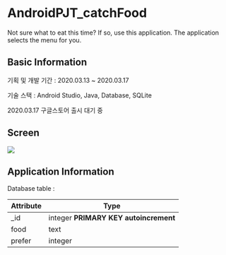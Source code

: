 # AndroidPJT_catchFood

Not sure what to eat this time? If so, use this application. The application selects the menu for you.

## Basic Information

기획 및 개발 기간 : 2020.03.13 ~ 2020.03.17

기술 스택 : Android Studio, Java, Database, SQLite

2020.03.17 구글스토어 출시 대기 중

## Screen

<image src="./image/screen1.png" />

## Application Information

Database table :

| Attribute | Type                                  |
| --------- | ------------------------------------- |
| _id       | integer **PRIMARY KEY autoincrement** |
| food      | text                                  |
| prefer    | integer                               |

